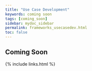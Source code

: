 ```yaml
---
title: "Use Case Development"
keywords: coming soon
tags: [coming_soon]
sidebar: mydoc_sidebar
permalink: frameworks_usecasedev.html
toc: false
---
```


## Coming Soon


{% include links.html %}

